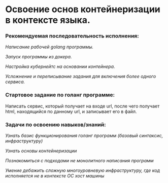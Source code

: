 # **Освоение основ контейнеризации в контексте языка.**
### Рекомендуемая последовательность исполнения:

 *Написание рабочей golang программы.*

 *Запуск программы из докера.*

 *Настройка кубернейтс на основании контейнера.*

 *Усложнение и переписывание задания для включения более одного сервиса.*


### Стартовое задание по голанг программе:
Написать сервис, который получает на входе url, после чего получает html, находящийся по данному url, и записывает его в файл.

### Задачи по освоению навыков/знаний:
*Узнать базис функционирования голанг программ (базовый синтаксис, инфраструктуру)*

*Узнать основы контейнеризации*

*Познакомиться с подходами не монолитного написания программ*

*Умение дебажить сложную многоуровневую инфраструктуру, где код исполняется не в контексте ОС хост машины*
